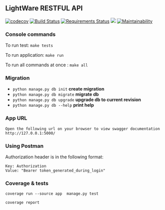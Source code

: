 ## LightWare RESTFUL API
[![codecov](https://codecov.io/gh/dorokhin/lightware-api/branch/master/graph/badge.svg)](https://codecov.io/gh/dorokhin/lightware-api)
[![Build Status](https://travis-ci.org/dorokhin/lightware-api.svg?branch=master)](https://travis-ci.org/dorokhin/lightware-api)
[![Requirements Status](https://requires.io/github/dorokhin/lightware-api/requirements.svg?branch=master)](https://requires.io/github/dorokhin/lightware-api/requirements/?branch=master)
![](https://img.shields.io/github/license/dorokhin/lightware-api.svg?logoColor=brightgreen&style=social)
[![Maintainability](https://api.codeclimate.com/v1/badges/cb1ea70bb4d46276a2aa/maintainability)](https://codeclimate.com/github/dorokhin/lightware-api/maintainability)

### Console commands
To run test: `make tests`

To run application: `make run`

To run all commands at once : `make all`

### Migration
* `python manage.py db init` **create migration**
* `python manage.py db migrate` **migrate db**
* `python manage.py db upgrade` **upgrade db to current revision**
* `python manage.py db --help` **print help**

### App URL
    Open the following url on your browser to view swagger documentation
    http://127.0.0.1:5000/

### Using Postman
Authorization header is in the following format:
```
Key: Authorization
Value: "Bearer token_generated_during_login"
```

### Coverage & tests

`coverage run --source app  manage.py test`

`coverage report`

